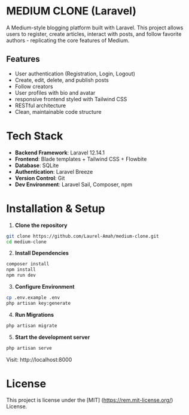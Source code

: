 # MEDIUM CLONE (Laravel)

A Medium-style blogging platform built with Laravel. This project allows users to register, create articles, interact with posts, and follow favorite authors - replicating the core features of Medium.

## Features

-   User authentication (Registration, Login, Logout)
-   Create, edit, delete, and publish posts
-   Follow creators
-   User profiles with bio and avatar
-   responsive frontend styled with Tailwind CSS
-   RESTful architecture
-   Clean, maintainable code structure

# Tech Stack

-   **Backend Framework**: Laravel 12.14.1
-   **Frontend**: Blade templates + Tailwind CSS + Flowbite
-   **Database**: SQLite
-   **Authentication**: Laravel Breeze
-   **Version Control**: Git
-   **Dev Environment**: Laravel Sail, Composer, npm

# Installation & Setup

1. **Clone the repository**

```bash
git clone https://github.com/Laurel-Amah/medium-clone.git
cd medium-clone
```

2. **Install Dependencies**

```bash
composer install
npm install
npm run dev
```

3. **Configure Environment**

```bash
cp .env.example .env
php artisan key:generate
```

4. **Run Migrations**

```bash
php artisan migrate
```

5. **Start the development server**

```bash
php artisan serve
```

Visit: http://localhost:8000

# License

This project is license under the [MIT] (https://rem.mit-license.org/) License.

